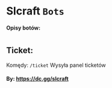 # Slcraft `Bots`
**Opisy botów:**
#
## Ticket:
Komędy:
`/ticket` Wysyła panel ticketów  

#### By: https://dc.gg/slcraft




